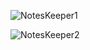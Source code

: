 ![NotesKeeper1](https://user-images.githubusercontent.com/95629408/217645816-17052f7b-a8f9-4c4f-a5d4-1eba564452b5.png)

![NotesKeeper2](https://user-images.githubusercontent.com/95629408/217645860-461dc8a8-1d61-479c-805c-3082cc355061.png)
